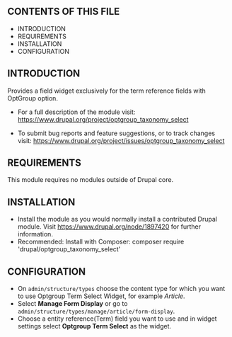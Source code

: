 CONTENTS OF THIS FILE
---------------------

 * INTRODUCTION
 * REQUIREMENTS
 * INSTALLATION
 * CONFIGURATION


INTRODUCTION
------------
Provides a field widget exclusively for the term reference fields
with OptGroup option.

 * For a full description of the module visit:
   https://www.drupal.org/project/optgroup_taxonomy_select

 * To submit bug reports and feature suggestions, or to track changes visit:
   https://www.drupal.org/project/issues/optgroup_taxonomy_select


REQUIREMENTS
------------

This module requires no modules outside of Drupal core.


INSTALLATION
------------

 * Install the module as you would normally install a contributed
   Drupal module. Visit https://www.drupal.org/node/1897420 for further
   information.
 * Recommended: Install with Composer:
   composer require 'drupal/optgroup_taxonomy_select'

CONFIGURATION
-------------

  * On `admin/structure/types` choose the content type for which you want to use
    Optgroup Term Select Widget, for example *Article*.
  * Select **Manage Form Display** or go to
    `admin/structure/types/manage/article/form-display`.
  * Choose a entity reference(Term) field you want to use and in widget settings
    select **Optgroup Term Select** as the widget.
